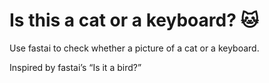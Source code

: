 # Is this a cat or a keyboard? 🐱

Use fastai to check whether a picture of a cat or a keyboard.

Inspired by fastai’s “Is it a bird?”
